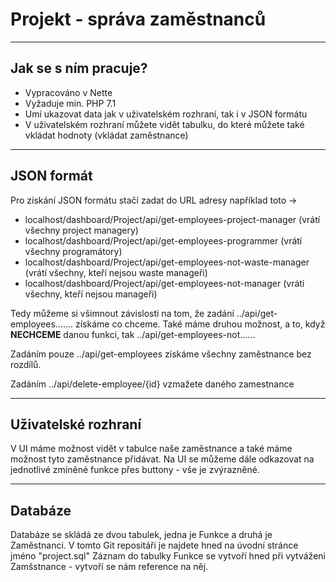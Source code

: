 # Projekt - správa zaměstnanců
-----
## Jak se s ním pracuje?
- Vypracováno v Nette
- Vyžaduje min. PHP 7.1
- Umí ukazovat data jak v uživatelském rozhraní, tak i v JSON formátu
- V uživatelském rozhraní můžete vidět tabulku, do které můžete také vkládat hodnoty (vkládat zaměstnance)

----
## JSON formát
Pro získání JSON formátu stačí zadat do URL adresy například toto ->
 * localhost/dashboard/Project/api/get-employees-project-manager (vrátí všechny project managery)
 * localhost/dashboard/Project/api/get-employees-programmer (vrátí všechny programátory)
 * localhost/dashboard/Project/api/get-employees-not-waste-manager (vrátí všechny, kteří nejsou waste manageři)
 * localhost/dashboard/Project/api/get-employees-not-manager (vrátí všechny, kteří nejsou manageři)

Tedy můžeme si všimnout závislosti na tom, že zadání ../api/get-employees....... získáme co chceme.
Také máme druhou možnost, a to, když **NECHCEME** danou funkci, tak ../api/get-employees-not......

Zadáním pouze ../api/get-employees získáme všechny zaměstnance bez rozdílů.

Zadáním ../api/delete-employee/{id} vzmažete daného zamestnance

----
## Uživatelské rozhraní
V UI máme možnost vidět v tabulce naše zaměstnance a také máme možnost tyto zaměstnance přidávat.
Na UI se můžeme dále odkazovat na jednotlivé zmíněné funkce přes buttony - vše je zvýrazněné.

----
## Databáze
Databáze se skládá ze dvou tabulek, jedna je Funkce a druhá je Zaměstnanci. V tomto Git repositáři je najdete hned na úvodní stránce jméno "project.sql"
Záznam do tabulky Funkce se vytvoří hned při vytváženi Zamšstnance - vytvoří se nám reference na něj.
